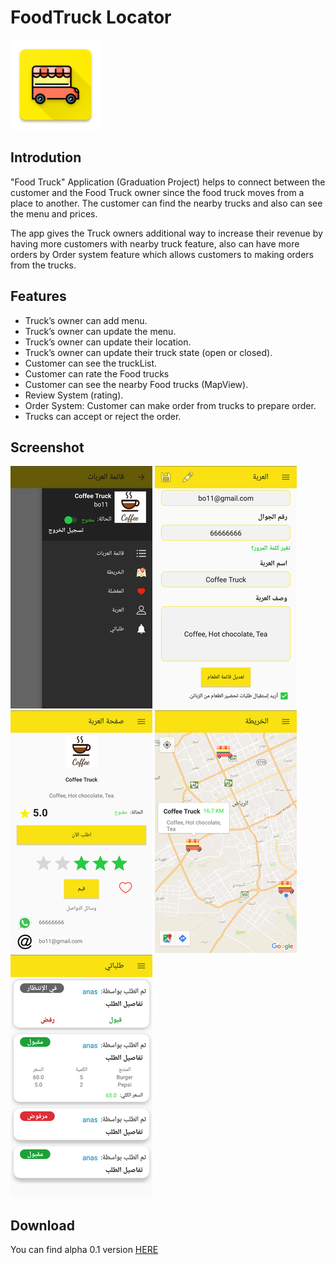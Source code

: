 # FoodTruck Locator
![](readme_images/ic_launcher.png)

Introdution
--------
"Food Truck" Application (Graduation Project) helps to connect between the customer and the Food Truck owner since the food truck moves from a place to another. The customer can find the nearby trucks and also can see the menu and prices. 

The app gives the Truck owners additional way to increase their revenue by having more customers with nearby truck feature, also can have more orders by Order system feature which allows customers to making orders from the trucks.

Features
--------
-	Truck’s owner can add menu.
-	Truck’s owner can update the menu. 
-	Truck’s owner can update their location.  
-	Truck’s owner can update their truck state (open or closed). 
-	Customer can see the truckList.
-	Customer can rate the Food trucks
-	Customer can see the nearby Food trucks (MapView).
- Review System (rating).
- Order System: Customer can make order from trucks to prepare order.
- Trucks can accept or reject the order.


Screenshot
--------
![](readme_images/sh1.png)
![](readme_images/sh2.png)
![](readme_images/sh3.png)
![](readme_images/sh4.png)
![](readme_images/sh5.png)

Download
--------
You can find alpha 0.1 version [HERE][1]

[1]: https://github.com/nawaf11/FoodTruck/releases

